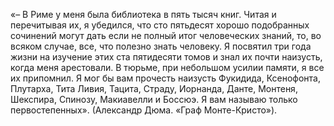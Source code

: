«– В Риме у меня была библиотека в пять тысяч книг. Читая и перечитывая их, я убедился, что сто пятьдесят хорошо подобранных сочинений могут дать если не полный итог человеческих знаний, то, во всяком случае, все, что полезно знать человеку. Я посвятил три года жизни на изучение этих ста пятидесяти томов и знал их почти наизусть, когда меня арестовали. В тюрьме, при небольшом усилии памяти, я все их припомнил. Я мог бы вам прочесть наизусть Фукидида, Ксенофонта, Плутарха, Тита Ливия, Тацита, Страду, Иорнанда, Данте, Монтеня, Шекспира, Спинозу, Макиавелли и Боссюэ. Я вам называю только первостепенных». (Александр Дюма. «Граф Монте-Кристо»).